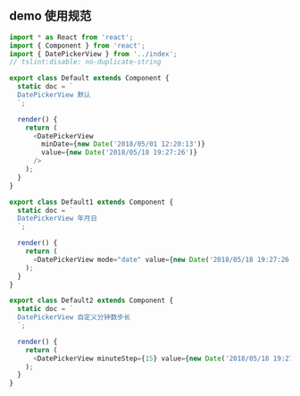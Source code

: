 <!--
 * @description: 
 * @author: tracyqiu
 * @LastEditors: tracyqiu
 * @LastEditTime: 2020-03-25 10:59:12
 -->

## demo 使用规范

```javascript
import * as React from 'react';
import { Component } from 'react';
import { DatePickerView } from '../index';
// tslint:disable: no-duplicate-string

export class Default extends Component {
  static doc = `
  DatePickerView 默认
  `;

  render() {
    return (
      <DatePickerView
        minDate={new Date('2018/05/01 12:20:13')}
        value={new Date('2018/05/18 19:27:26')}
      />
    );
  }
}

export class Default1 extends Component {
  static doc = `
  DatePickerView 年月日
  `;

  render() {
    return (
      <DatePickerView mode="date" value={new Date('2018/05/18 19:27:26')} />
    );
  }
}

export class Default2 extends Component {
  static doc = `
  DatePickerView 自定义分钟数步长
  `;

  render() {
    return (
      <DatePickerView minuteStep={15} value={new Date('2018/05/18 19:27:26')} />
    );
  }
}
```